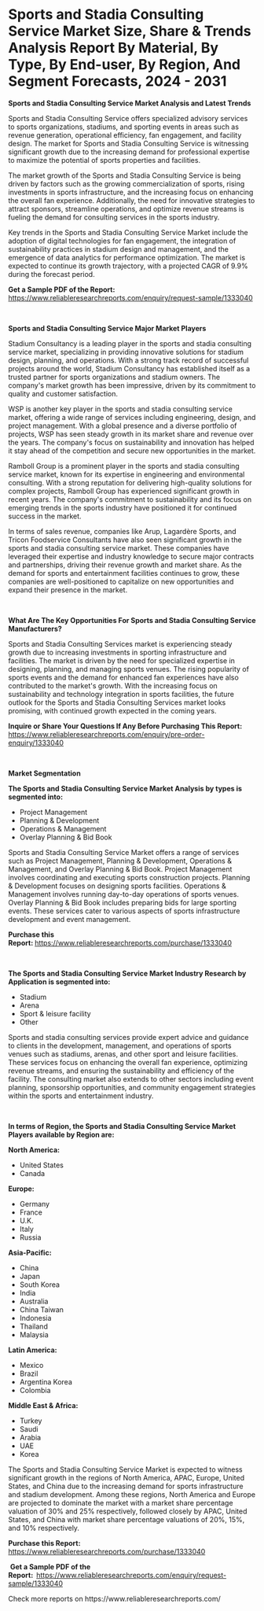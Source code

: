<p><h1>Sports and Stadia Consulting Service Market Size, Share & Trends Analysis Report By Material, By Type, By End-user, By Region, And Segment Forecasts, 2024 - 2031</h1></p><p><strong>Sports and Stadia Consulting Service Market Analysis and Latest Trends</strong></p>
<p><p>Sports and Stadia Consulting Service offers specialized advisory services to sports organizations, stadiums, and sporting events in areas such as revenue generation, operational efficiency, fan engagement, and facility design. The market for Sports and Stadia Consulting Service is witnessing significant growth due to the increasing demand for professional expertise to maximize the potential of sports properties and facilities.</p><p>The market growth of the Sports and Stadia Consulting Service is being driven by factors such as the growing commercialization of sports, rising investments in sports infrastructure, and the increasing focus on enhancing the overall fan experience. Additionally, the need for innovative strategies to attract sponsors, streamline operations, and optimize revenue streams is fueling the demand for consulting services in the sports industry.</p><p>Key trends in the Sports and Stadia Consulting Service Market include the adoption of digital technologies for fan engagement, the integration of sustainability practices in stadium design and management, and the emergence of data analytics for performance optimization. The market is expected to continue its growth trajectory, with a projected CAGR of 9.9% during the forecast period.</p></p>
<p><strong>Get a Sample PDF of the Report:&nbsp;</strong> <a href="https://www.reliableresearchreports.com/enquiry/request-sample/1333040">https://www.reliableresearchreports.com/enquiry/request-sample/1333040</a></p>
<p>&nbsp;</p>
<p><strong>Sports and Stadia Consulting Service Major Market Players</strong></p>
<p><p>Stadium Consultancy is a leading player in the sports and stadia consulting service market, specializing in providing innovative solutions for stadium design, planning, and operations. With a strong track record of successful projects around the world, Stadium Consultancy has established itself as a trusted partner for sports organizations and stadium owners. The company's market growth has been impressive, driven by its commitment to quality and customer satisfaction.</p><p>WSP is another key player in the sports and stadia consulting service market, offering a wide range of services including engineering, design, and project management. With a global presence and a diverse portfolio of projects, WSP has seen steady growth in its market share and revenue over the years. The company's focus on sustainability and innovation has helped it stay ahead of the competition and secure new opportunities in the market.</p><p>Ramboll Group is a prominent player in the sports and stadia consulting service market, known for its expertise in engineering and environmental consulting. With a strong reputation for delivering high-quality solutions for complex projects, Ramboll Group has experienced significant growth in recent years. The company's commitment to sustainability and its focus on emerging trends in the sports industry have positioned it for continued success in the market.</p><p>In terms of sales revenue, companies like Arup, Lagardère Sports, and Tricon Foodservice Consultants have also seen significant growth in the sports and stadia consulting service market. These companies have leveraged their expertise and industry knowledge to secure major contracts and partnerships, driving their revenue growth and market share. As the demand for sports and entertainment facilities continues to grow, these companies are well-positioned to capitalize on new opportunities and expand their presence in the market.</p></p>
<p>&nbsp;</p>
<p><strong>What Are The Key Opportunities For Sports and Stadia Consulting Service Manufacturers?</strong></p>
<p><p>Sports and Stadia Consulting Services market is experiencing steady growth due to increasing investments in sporting infrastructure and facilities. The market is driven by the need for specialized expertise in designing, planning, and managing sports venues. The rising popularity of sports events and the demand for enhanced fan experiences have also contributed to the market's growth. With the increasing focus on sustainability and technology integration in sports facilities, the future outlook for the Sports and Stadia Consulting Services market looks promising, with continued growth expected in the coming years.</p></p>
<p><strong>Inquire or Share Your Questions If Any Before Purchasing This Report:</strong> <a href="https://www.reliableresearchreports.com/enquiry/pre-order-enquiry/1333040">https://www.reliableresearchreports.com/enquiry/pre-order-enquiry/1333040</a></p>
<p>&nbsp;</p>
<p><strong>Market Segmentation</strong></p>
<p><strong>The Sports and Stadia Consulting Service Market Analysis by types is segmented into:</strong></p>
<p><ul><li>Project Management</li><li>Planning & Development</li><li>Operations & Management</li><li>Overlay Planning & Bid Book</li></ul></p>
<p><p>Sports and Stadia Consulting Service Market offers a range of services such as Project Management, Planning & Development, Operations & Management, and Overlay Planning & Bid Book. Project Management involves coordinating and executing sports construction projects. Planning & Development focuses on designing sports facilities. Operations & Management involves running day-to-day operations of sports venues. Overlay Planning & Bid Book includes preparing bids for large sporting events. These services cater to various aspects of sports infrastructure development and event management.</p></p>
<p><strong>Purchase this Report:&nbsp;</strong><a href="https://www.reliableresearchreports.com/purchase/1333040">https://www.reliableresearchreports.com/purchase/1333040</a></p>
<p>&nbsp;</p>
<p><strong>The Sports and Stadia Consulting Service Market Industry Research by Application is segmented into:</strong></p>
<p><ul><li>Stadium</li><li>Arena</li><li>Sport & leisure facility</li><li>Other</li></ul></p>
<p><p>Sports and stadia consulting services provide expert advice and guidance to clients in the development, management, and operations of sports venues such as stadiums, arenas, and other sport and leisure facilities. These services focus on enhancing the overall fan experience, optimizing revenue streams, and ensuring the sustainability and efficiency of the facility. The consulting market also extends to other sectors including event planning, sponsorship opportunities, and community engagement strategies within the sports and entertainment industry.</p></p>
<p>&nbsp;</p>
<p><strong>In terms of Region, the Sports and Stadia Consulting Service Market Players available by Region are:</strong></p>
<p>
    <p> <strong> North America: </strong>
        <ul>
            <li>United States</li>
            <li>Canada</li>
        </ul>
        </p> 
    <p> <strong> Europe: </strong>
        <ul>
            <li>Germany</li>
            <li>France</li>
            <li>U.K.</li>
            <li>Italy</li>
            <li>Russia</li>
        </ul>
        </p> 
    <p> <strong> Asia-Pacific: </strong>
        <ul>
            <li>China</li>
            <li>Japan</li>
            <li>South Korea</li>
            <li>India</li>
            <li>Australia</li>
            <li>China Taiwan</li>
            <li>Indonesia</li>
            <li>Thailand</li>
            <li>Malaysia</li>
        </ul>
        </p> 
    <p> <strong> Latin America: </strong>
        <ul>
            <li>Mexico</li>
            <li>Brazil</li>
            <li>Argentina Korea</li>
            <li>Colombia</li>
        </ul>
        </p> 
    <p> <strong> Middle East & Africa: </strong>
        <ul>
            <li>Turkey</li>
            <li>Saudi</li>
            <li>Arabia</li>
            <li>UAE</li>
            <li>Korea</li>
        </ul>
    </p>
    </p>
<p><p>The Sports and Stadia Consulting Service Market is expected to witness significant growth in the regions of North America, APAC, Europe, United States, and China due to the increasing demand for sports infrastructure and stadium development. Among these regions, North America and Europe are projected to dominate the market with a market share percentage valuation of 30% and 25% respectively, followed closely by APAC, United States, and China with market share percentage valuations of 20%, 15%, and 10% respectively.</p></p>
<p><strong>Purchase this Report: </strong><a href="https://www.reliableresearchreports.com/purchase/1333040">https://www.reliableresearchreports.com/purchase/1333040</a></p>
<p>&nbsp;<strong>Get a Sample PDF of the Report:&nbsp;&nbsp;</strong><a href="https://www.reliableresearchreports.com/enquiry/request-sample/1333040">https://www.reliableresearchreports.com/enquiry/request-sample/1333040</a></p>
<p><strong></strong></p>
<p>Check more reports on https://www.reliableresearchreports.com/</p>